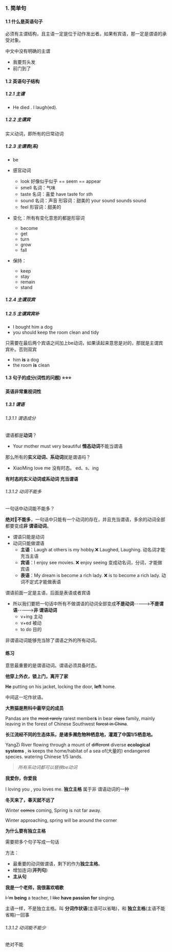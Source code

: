###  1. 简单句

#### 1.1 什么是英语句子

必须有主谓结构，且主语一定是位于动作发出者。如果有宾语，那一定是谓语的承受对象。

中文中没有明确的主谓

- 我要剪头发
- 前门到了

#### 1.2 英语句子结构

##### 1.2.1 主谓

- He died . I laugh(ed).

##### 1.2.2 主谓宾

实义动词，即所有的日常动词

##### 1.2.3 主谓表(系)

- be

- 感官动词
  - look      好像似乎似乎 == seem == appear
  - smell   名词：气味
  - taste   名词：喜爱  have taste for sth
  - sound 名词：声音  形容词：甜美的 your sound sounds sound
  - feel    形容词：甜美的
- 变化：所有有变化意思的都是形容词
  - become
  - get
  - turn
  - grow
  - fall
- 保持：
  - keep
  - stay
  - remain
  - stand 

##### 1.2.4 主谓双宾

##### 1.2.5 主谓宾宾补

- I bought him a dog
- you should keep the room clean and tidy

只需要在最后两个宾语之间加上be动词，如果读起来意思是对的，那就是主谓宾宾补。否则双宾

- him **is** a dog
- the room **is** clean

#### 1.3 句子的成分(词性的问题) :star::star::star:

**英语非常重视词性**

##### 1.3.1 谓语

###### 1.3.1.1 谓语成分

谓语都是**动词**？

- Your mother must very beautiful   **情态动词**不能当谓语

那么所有的**实义动词、系动词**就是谓语吗？

- XiaoMing love me  没有时态。 ed、s、ing

**有时态的实义动词或系动词 充当谓语**

###### 1.3.1.2 动词不能多

一句话中动词能不能多？

**绝对:no_good:不能多**，一句话中只能有一个动词的存在，并且充当谓语，多余的动词全部都要变成**非 谓语动词**。

- 谓语只能是动词 
- 动词只能做谓语
  - **主语**：Laugh at others is my hobby.:x: Laughed, Laughing. 动名词才能充当主语
  - **宾语**：I enjoy see movies. :x:  enjoy seeing 变成动名词，分词，才能做宾语
  - **表语**：My dream is become a rich lady. :x:  is to become a rich lady. 动词不定式才能做表语

谓语前面一定是主语，后面是表语或者宾语

- 所以我们要把一句话中所有不做谓语的动词全部变成**不是动词**----->**不是谓语**----->**非 谓语动词**
  - v+ing 主动
  - v+ed 被动
  - to do 目的

非谓语动词能够充当除了谓语之外的所有动词。

#### 练习

意思最重要的是谓语动词。谓语必须具备时态。

**他穿上外衣，锁上门，离开了家**

**He** putting on his jacket, locking the door, **left** home.

中间这一坨作状语。

**大熊猫是熊科中最罕见的成员**

Pandas are the ~~most rarely~~  rarest member**s** in bear ~~class~~ family, mainly leaving in the forest of Chinese Southwest  ~~forest in China~~.

**长江流经不同的生态体系，是诸多濒危物种栖息地，灌溉了中国1/5栖息地。**

YangZi River flowing through a mount of ~~different~~ diverse **ecological systems** , ~~is~~ keeps  the home/habitat  of a sea of(大量的) endangered species. watering Chinese 1/5 lands.

> *所有系动词都可以替换be动词*

**我爱你，你爱我**

I loving you , you loves me.  **独立主格** 属于非 谓语动词的一种

**冬天来了，春天就不远了**

Winter ~~comes~~ coming, Spring is not far away.

Winter approaching, spring will be around the corner

**为什么要有独立主格**

需要把多个句子写成一句话

方法：

- 最重要的动词做谓语，剩下的作为**独立主格**。
- 增加连词(**并列句**)
- **主从句**

**我是一个老师，我很喜欢唱歌**

~~I 'm~~ **being** a teacher, I ~~like~~ **have passion for** singing.

主语一样，不是独立主格。叫  **分词作状语**(主语可以省略)，和 **独立主格**(主语不能省略)一回事

###### 1.3.1.2 动词能不能少

绝对不能